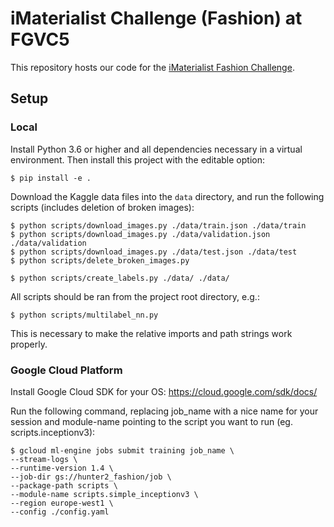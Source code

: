 iMaterialist Challenge (Fashion) at FGVC5
=========================================

This repository hosts our code for the [iMaterialist Fashion
Challenge](https://www.kaggle.com/c/imaterialist-challenge-fashion-2018).

## Setup
### Local
Install Python 3.6 or higher and all dependencies necessary in a virtual
environment. Then install this project with the editable option:

    $ pip install -e .

Download the Kaggle data files into the `data` directory, and run the following
scripts (includes deletion of broken images):

    $ python scripts/download_images.py ./data/train.json ./data/train
    $ python scripts/download_images.py ./data/validation.json ./data/validation
    $ python scripts/download_images.py ./data/test.json ./data/test
    $ python scripts/delete_broken_images.py

    $ python scripts/create_labels.py ./data/ ./data/

All scripts should be ran from the project root directory, e.g.:

    $ python scripts/multilabel_nn.py

This is necessary to make the relative imports and path strings work properly.

### Google Cloud Platform 
Install Google Cloud SDK for your OS: https://cloud.google.com/sdk/docs/

Run the following command, replacing job_name with a nice name for your session and module-name pointing to the script you want to run (eg. scripts.inceptionv3):

    $ gcloud ml-engine jobs submit training job_name \ 
    --stream-logs \
    --runtime-version 1.4 \
    --job-dir gs://hunter2_fashion/job \
    --package-path scripts \
    --module-name scripts.simple_inceptionv3 \
    --region europe-west1 \
    --config ./config.yaml
    

